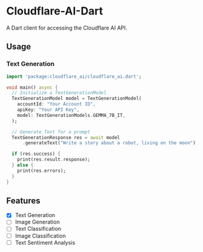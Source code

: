 # Cloudflare-AI-Dart
A Dart client for accessing the Cloudflare AI API.

## Usage
### Text Generation
```dart
import 'package:cloudflare_ai/cloudflare_ai.dart';

void main() async {
  // Initialize a TextGenerationModel
  TextGenerationModel model = TextGenerationModel(
    accountId: "Your Account ID",
    apiKey: "Your API Key",
    model: TextGenerationModels.GEMMA_7B_IT,
  );

  // Generate Text for a prompt
  TextGenerationResponse res = await model
      .generateText("Write a story about a robot, living on the moon");

  if (res.success) {
    print(res.result.response);
  } else {
    print(res.errors);
  }
}
```

## Features
- [x] Text Generation
- [ ] Image Generation
- [ ] Text Classification
- [ ] Image Classification
- [ ] Text Sentiment Analysis
